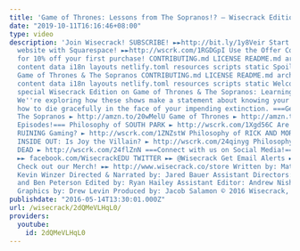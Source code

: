 ```yaml
---
title: 'Game of Thrones: Lessons from The Sopranos!? – Wisecrack Edition'
date: "2019-10-11T16:16:46+08:00"
type: video
description: 'Join Wisecrack! SUBSCRIBE! ►►http://bit.ly/1y8Veir Start building your
  website with Squarespace! ►►http://wscrk.com/1RGDGpI Use the Offer Code: WISECRACK
  for 10% off your first purchase! CONTRIBUTING.md LICENSE README.md archetypes config.toml
  content data i18n layouts netlify.toml resources scripts static Spoiler Alert for
  Game of Thrones & The Sopranos CONTRIBUTING.md LICENSE README.md archetypes config.toml
  content data i18n layouts netlify.toml resources scripts static Welcome to this
  special Wisecrack Edition on Game of Thrones & The Sopranos: Learning to Die Gracefully.
  We''re exploring how these shows make a statement about knowing your place and learning
  how to die gracefully in the face of your impending extinction. ===Get the Shows!===
  The Sopranos ► http://amzn.to/20wMelU Game of Thrones ► http://amzn.to/20wMBgb ===More
  Episodes!=== Philosophy of SOUTH PARK ► http://wscrk.com/1Xgd56C Are Video Games
  RUINING Gaming? ► http://wscrk.com/1ZNZstW Philosophy of RICK AND MORTY ►http://wscrk.com/1KvthHS
  INSIDE OUT: Is Joy the Villain? ► http://wscrk.com/24qinyg Philosophy of THE WALKING
  DEAD ► http://wscrk.com/24flZnN ===Connect with us on Social Media!=== FACEBOOK
  ►► facebook.com/WisecrackEDU TWITTER ►► @Wisecrack Get Email Alerts ►► http://eepurl.com/bcSRD9
  Check out our Merch! ►► http://www.wisecrack.co/store Written by: Matt Reichle and
  Kevin Winzer Directed & Narrated by: Jared Bauer Assistant Directors: Robert Tiemstra
  and Ben Peterson Edited by: Ryan Hailey Assistant Editor: Andrew Nishimura Motion
  Graphics by: Drew Levin Produced by: Jacob Salamon © 2016 Wisecrack, Inc'
publishdate: "2016-05-14T13:30:01.000Z"
url: /wisecrack/2dQMeVLHqL0/
providers:
  youtube:
    id: 2dQMeVLHqL0
---
```

